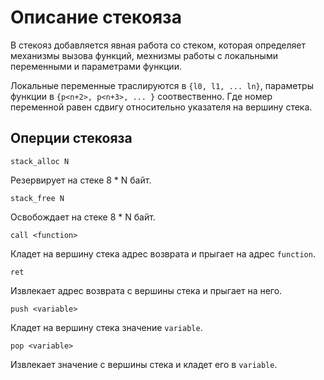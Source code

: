 # Описание стекояза

В стекояз добавляется явная работа со стеком, которая определяет механизмы вызова функций, мехнизмы работы с локальными переменными и параметрами функции.

Локальные переменные траслируются в `{l0, l1, ... ln}`, параметры функции в `{p<n+2>, p<n+3>, ... }` соотвественно. Где номер переменной равен сдвигу относительно указателя на вершину стека.

## Оперции стекояза
```
stack_alloc N
```
Резервирует на стеке 8 * N байт.

```
stack_free N
```
Освобождает на стеке 8 * N байт.

```
call <function>
```
Кладет на вершину стека адрес возврата и прыгает на адрес `function`.

```
ret
```
Извлекает адрес возврата с вершины стека и прыгает на него.

```
push <variable>
```
Кладет на вершину стека значение `variable`.

```
pop <variable>
```
Извлекает значение с вершины стека и кладет его в `variable`.
